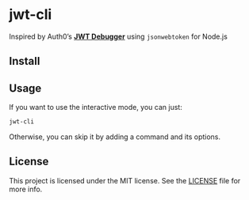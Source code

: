 # jwt-cli

Inspired by Auth0’s **[JWT Debugger](https://jwt.io/)** using `jsonwebtoken` for Node.js

## Install

## Usage

If you want to use the interactive mode, you can just:

```bash
jwt-cli
```

Otherwise, you can skip it by adding a command and its options.

## License

This project is licensed under the MIT license. See the [LICENSE](./LICENSE) file for more info.
